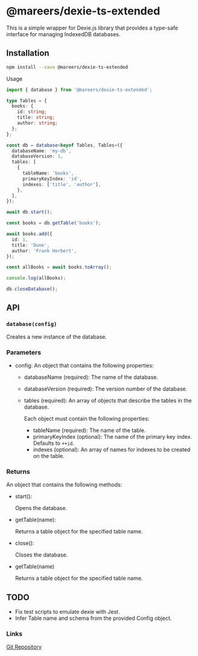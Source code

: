 # @mareers/dexie-ts-extended

This is a simple wrapper for Dexie.js library that provides a type-safe interface for managing IndexedDB databases.

## Installation

```sh
npm install --save @mareers/dexie-ts-extended
```

Usage

```typescript
import { database } from '@mareers/dexie-ts-extended';

type Tables = {
  books: {
    id: string;
    title: string;
    author: string;
  };
};

const db = database<keyof Tables, Tables>({
  databaseName: 'my-db',
  databaseVersion: 1,
  tables: [
    {
      tableName: 'books',
      primaryKeyIndex: 'id',
      indexes: ['title', 'author'],
    },
  ],
});

await db.start();

const books = db.getTable('books');

await books.add({
  id: 1,
  title: 'Dune',
  author: 'Frank Herbert',
});

const allBooks = await books.toArray();

console.log(allBooks);

db.closeDatabase();
```

## API

### `database(config)`

Creates a new instance of the database.

### Parameters

- config: An object that contains the following properties:

  - databaseName (required): The name of the database.
  - databaseVersion (required): The version number of the database.
  - tables (required): An array of objects that describe the tables in the database.

    Each object must contain the following properties:

    - tableName (required): The name of the table.
    - primaryKeyIndex (optional): The name of the primary key index. Defaults to
      `++id`.
    - indexes (optional): An array of names for indexes to be created on the table.

### Returns

An object that contains the following methods:

- start():

  Opens the database.

- getTable(name):

  Returns a table object for the specified table name.

- close():

  Closes the database.

- getTable(name)

  Returns a table object for the specified table name.

## TODO

- Fix test scripts to emulate dexie with Jest.
- Infer Table name and schema from the provided Config object.

### Links

[Git Repository](https://github.com/bsreeram08/experiments/tree/main/packages/dexie-ts-extended)
